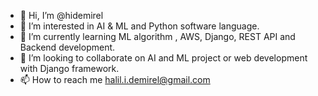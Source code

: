 - 👋 Hi, I’m @hidemirel
- 👀 I’m interested in AI & ML and Python software language.
- 🌱 I’m currently learning  ML algorithm , AWS, Django, REST API and Backend development.
- 💞️ I’m looking to collaborate on AI and ML project or web development with Django framework.
- 📫 How to reach me 
halil.i.demirel@gmail.com

<!---
hidemirel/hidemirel is a ✨ special ✨ repository because its `README.md` (this file) appears on your GitHub profile.
You can click the Preview link to take a look at your changes.
--->
